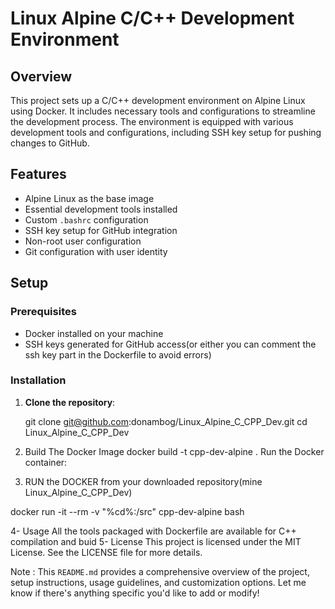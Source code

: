 # Linux Alpine C/C++ Development Environment

## Overview

This project sets up a C/C++ development environment on Alpine Linux using Docker. It includes necessary tools and configurations to streamline the development process. The environment is equipped with various development tools and configurations, including SSH key setup for pushing changes to GitHub.

## Features

- Alpine Linux as the base image
- Essential development tools installed
- Custom `.bashrc` configuration
- SSH key setup for GitHub integration
- Non-root user configuration
- Git configuration with user identity

## Setup

### Prerequisites

- Docker installed on your machine
- SSH keys generated for GitHub access(or either you can comment the ssh key part in the Dockerfile 
to avoid errors)

### Installation

1. **Clone the repository**:

   git clone git@github.com:donambog/Linux_Alpine_C_CPP_Dev.git
   cd Linux_Alpine_C_CPP_Dev

 2. Build The Docker Image
   docker build -t cpp-dev-alpine .
Run the Docker container:

3. RUN the DOCKER from your downloaded repository(mine Linux_Alpine_C_CPP_Dev)

docker run -it --rm -v "%cd%:/src" cpp-dev-alpine bash

4- Usage
All the tools packaged with Dockerfile are available for C++ compilation and buid
5- License
This project is licensed under the MIT License. See the LICENSE file for more details.

Note :
This `README.md` provides a comprehensive overview of the project, setup instructions, usage guidelines, and customization options. Let me know if there's anything specific you'd like to add or modify! 

